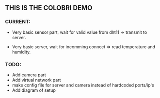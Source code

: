 ## THIS IS THE COLOBRI DEMO ###
### CURRENT:
* Very basic sensor part, wait for valid value from dht11 => transmit to server.

* Very basic server, wait for incomming connect => read temperature and humidity.

### TODO:
* Add camera part
* Add virtual network part
* make config file for server and camera instead of hardcoded ports/ip's
* Add diagram of setup
